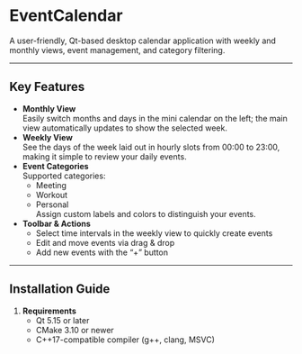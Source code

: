 # EventCalendar

A user-friendly, Qt-based desktop calendar application with weekly and monthly views, event management, and category filtering.

---

## Key Features

- **Monthly View**  
  Easily switch months and days in the mini calendar on the left; the main view automatically updates to show the selected week.
- **Weekly View**  
  See the days of the week laid out in hourly slots from 00:00 to 23:00, making it simple to review your daily events.
- **Event Categories**  
  Supported categories:  
  - Meeting  
  - Workout  
  - Personal  
  Assign custom labels and colors to distinguish your events.
- **Toolbar & Actions**  
  - Select time intervals in the weekly view to quickly create events  
  - Edit and move events via drag & drop  
  - Add new events with the “+” button  

---




## Installation Guide

1. **Requirements**  
   - Qt 5.15 or later  
   - CMake 3.10 or newer  
   - C++17-compatible compiler (g++, clang, MSVC)
